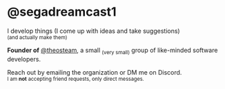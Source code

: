 # @segadreamcast1

I develop things (I come up with ideas and take suggestions)  
<sub>(and actually make them)</sub>

**Founder of** [@theosteam](https://github.com/theosteam), a small <sub>(very small)</sub> group of like-minded software developers.

Reach out by emailing the organization or DM me on Discord.  
<sub>I am **not** accepting friend requests, only direct messages.</sub>
